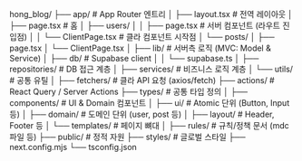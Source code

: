 hong_blog/
├── app/ # App Router 엔트리
│ ├── layout.tsx # 전역 레이아웃
│ ├── page.tsx # 홈
│ ├── users/
│ │ ├── page.tsx # 서버 컴포넌트 (라우트 진입점)
│ │ └── ClientPage.tsx # 클라 컴포넌트 시작점
│ └── posts/
│ ├── page.tsx
│ └── ClientPage.tsx
│
├── lib/ # 서버측 로직 (MVC: Model & Service)
│ ├── db/ # Supabase client
│ │ └── supabase.ts
│ ├── repositories/ # DB 접근 계층
│ ├── services/ # 비즈니스 로직 계층
│ └── utils/ # 공통 유틸
│
├── fetchers/ # 클라 API 요청 (axios/fetch)
├── actions/ # React Query / Server Actions
├── types/ # 공통 타입 정의
│
├── components/ # UI & Domain 컴포넌트
│ ├── ui/ # Atomic 단위 (Button, Input 등)
│ ├── domain/ # 도메인 단위 (user, post 등)
│ ├── layout/ # Header, Footer 등
│ └── templates/ # 페이지 뼈대
│
├── rules/ # 규칙/정책 문서 (mdc 파일 등)
├── public/ # 정적 자원
├── styles/ # 글로벌 스타일
├── next.config.mjs
└── tsconfig.json
